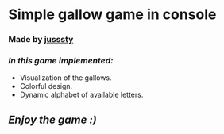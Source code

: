 # **Simple gallow game in console**
### **Made by [jusssty](https://github.com/jusssty)**

### _In this game implemented:_
- Visualization of the gallows.
- Colorful design.
- Dynamic alphabet of available letters.

## *Enjoy the game :)*

